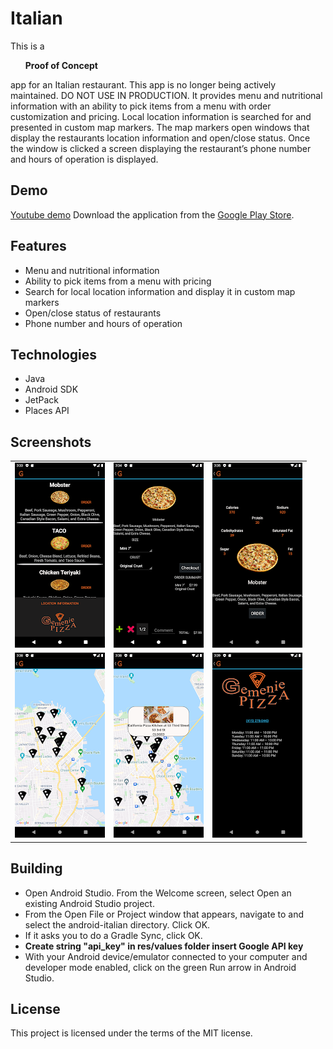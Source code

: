 # Italian

This is a <ul><b>Proof of Concept</b></ul> app for an Italian restaurant. This app is no longer being actively maintained. DO NOT USE IN PRODUCTION. It provides menu and nutritional information with an ability to pick items from a menu with order customization and pricing. Local location information is searched for and presented in custom map markers. The map markers open windows that display the restaurants location information and open/close status. Once the window is clicked a screen displaying the restaurant’s phone number and hours of operation is displayed.

## Demo

[Youtube demo](https://www.youtube.com/watch?v=0L9OZ7Lr804) Download the application from the [Google Play Store](https://play.google.com/store/apps/details?id=gemenielabs.italian).

## Features

<ul>
<li>Menu and nutritional information</li>
<li>Ability to pick items from a menu with pricing</li>
<li>Search for local location information and display it in custom map markers</li>
<li>Open/close status of restaurants</li>
<li>Phone number and hours of operation</li>
</ul>

## Technologies

<ul>
<li>Java</li>
<li>Android SDK</li>
<li>JetPack</li>
<li>Places API</li> 
</ul>

## Screenshots

<table>
  <tr>
    <td><img src="https://github.com/HatmanStack/android-italian/blob/main/pics/italian.png" alt="Image 1"></td>
    <td><img src="https://github.com/HatmanStack/android-italian/blob/main/pics/italian1.png" alt="Image 2"></td>
    <td><img src="https://github.com/HatmanStack/android-italian/blob/main/pics/italian2.png" alt="Image 3"></td>
</tr>
<tr>
    <td><img src="https://github.com/HatmanStack/android-italian/blob/main/pics/italian3.png" alt="Image 4"></td>
    <td><img src="https://github.com/HatmanStack/android-italian/blob/main/pics/italian4.png" alt="Image 5"></td>
    <td><img src="https://github.com/HatmanStack/android-italian/blob/main/pics/italian5.png" alt="Image 6"></td>
  </tr>
</table>

## Building

- Open Android Studio. From the Welcome screen, select Open an existing Android Studio project.
- From the Open File or Project window that appears, navigate to and select the android-italian directory. Click OK.
- If it asks you to do a Gradle Sync, click OK.
- <b>Create string "api_key" in res/values folder insert Google API key</b>
- With your Android device/emulator connected to your computer and developer mode enabled, click on the green Run arrow in Android Studio.

## License

This project is licensed under the terms of the MIT license.
